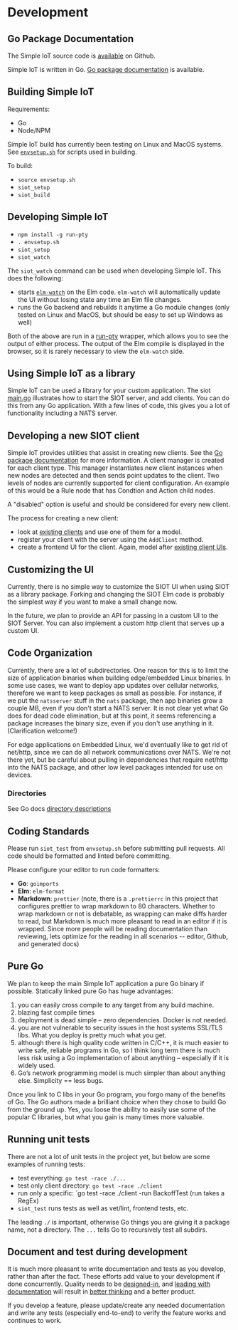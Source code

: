 # Development

## Go Package Documentation

The Simple IoT source code is
[available](https://github.com/simpleiot/simpleiot) on Github.

Simple IoT is written in Go.
[Go package documentation](https://pkg.go.dev/github.com/simpleiot/simpleiot) is
available.

## Building Simple IoT

Requirements:

- Go
- Node/NPM

Simple IoT build has currently been testing on Linux and MacOS systems. See
[`envsetup.sh`](https://github.com/simpleiot/simpleiot/blob/master/envsetup.sh)
for scripts used in building.

To build:

- `source envsetup.sh`
- `siot_setup`
- `siot_build`

## Developing Simple IoT

- `npm install -g run-pty`
- `. envsetup.sh`
- `siot_setup`
- `siot_watch`

The `siot_watch` command can be used when developing Simple IoT. This does the
following:

- starts [`elm-watch`](https://github.com/lydell/elm-watch) on the Elm code.
  `elm-watch` will automatically update the UI without losing state any time an
  Elm file changes.
- runs the Go backend and rebuilds it anytime a Go module changes (only tested
  on Linux and MacOS, but should be easy to set up Windows as well)

Both of the above are run in a [run-pty](https://github.com/lydell/run-pty)
wrapper, which allows you to see the output of either process. The output of the
Elm compile is displayed in the browser, so it is rarely necessary to view the
`elm-watch` side.

## Using Simple IoT as a library

Simple IoT can be used a library for your custom application. The siot
[main.go](https://github.com/simpleiot/simpleiot/blob/master/cmd/siot/main.go)
illustrates how to start the SIOT server, and add clients. You can do this from
any Go application. With a few lines of code, this gives you a lot of
functionality including a NATS server.

## Developing a new SIOT client

Simple IoT provides utilities that assist in creating new clients. See the
[Go package documentation](https://pkg.go.dev/github.com/simpleiot/simpleiot/client)
for more information. A client manager is created for each client type. This
manager instantiates new client instances when new nodes are detected and then
sends point updates to the client. Two levels of nodes are currently supported
for client configuration. An example of this would be a Rule node that has
Condtion and Action child nodes.

A "disabled" option is useful and should be considered for every new client.

The process for creating a new client:

- look at
  [existing clients](https://github.com/simpleiot/simpleiot/tree/master/client)
  and use one of them for a model.
- register your client with the server using the `AddClient` method.
- create a frontend UI for the client. Again, model after
  [existing client UIs](https://github.com/simpleiot/simpleiot/tree/master/frontend/src/Components).

## Customizing the UI

Currently, there is no simple way to customize the SIOT UI when using SIOT as a
library package. Forking and changing the SIOT Elm code is probably the simplest
way if you want to make a small change now.

In the future, we plan to provide an API for passing in a custom UI to the SIOT
Server. You can also implement a custom http client that serves up a custom UI.

## Code Organization

Currently, there are a lot of subdirectories. One reason for this is to limit
the size of application binaries when building edge/embedded Linux binaries. In
some use cases, we want to deploy app updates over cellular networks, therefore
we want to keep packages as small as possible. For instance, if we put the
`natsserver` stuff in the `nats` package, then app binaries grow a couple MB,
even if you don't start a NATS server. It is not clear yet what Go does for dead
code elimination, but at this point, it seems referencing a package increases
the binary size, even if you don't use anything in it. (Clarification welcome!)

For edge applications on Embedded Linux, we'd eventually like to get rid of
net/http, since we can do all network communications over NATS. We're not there
yet, but be careful about pulling in dependencies that require net/http into the
NATS package, and other low level packages intended for use on devices.

### Directories

See Go docs
[directory descriptions](https://pkg.go.dev/github.com/simpleiot/simpleiot#section-directories)

## Coding Standards

Please run `siot_test` from `envsetup.sh` before submitting pull requests. All
code should be formatted and linted before committing.

Please configure your editor to run code formatters:

- **Go**: `goimports`
- **Elm**: `elm-format`
- **Markdown**: `prettier` (note, there is a `.prettierrc` in this project that
  configures prettier to wrap markdown to 80 characters. Whether to wrap
  markdown or not is debatable, as wrapping can make diffs harder to read, but
  Markdown is much more pleasant to read in an editor if it is wrapped. Since
  more people will be reading documentation than reviewing, lets optimize for
  the reading in all scenarios -- editor, Github, and generated docs)

## Pure Go

We plan to keep the main Simple IoT application a pure Go binary if possible.
Statically linked pure Go has huge advantages:

1. you can easily cross compile to any target from any build machine.
2. blazing fast compile times
3. deployment is dead simple – zero dependencies. Docker is not needed.
4. you are not vulnerable to security issues in the host systems SSL/TLS libs.
   What you deploy is pretty much what you get.
5. although there is high quality code written in C/C++, it is much easier to
   write safe, reliable programs in Go, so I think long term there is much less
   risk using a Go implementation of about anything – especially if it is widely
   used.
6. Go’s network programming model is much simpler than about anything else.
   Simplicity == less bugs.

Once you link to C libs in your Go program, you forgo many of the benefits of
Go. The Go authors made a brilliant choice when they chose to build Go from the
ground up. Yes, you loose the ability to easily use some of the popular C
libraries, but what you gain is many times more valuable.

## Running unit tests

There are not a lot of unit tests in the project yet, but below are some
examples of running tests:

- test everything: `go test -race ./...`
- test only client directory: `go test -race ./client`
- run only a specific: `go test -race ./client -run BackoffTest (run takes a
  RegEx)
- `siot_test` runs tests as well as vet/lint, frontend tests, etc.

The leading `./` is important, otherwise Go things you are giving it a package
name, not a directory. The `...` tells Go to recursively test all subdirs.

## Document and test during development

It is much more pleasant to write documentation and tests as you develop, rather
than after the fact. These efforts add value to your development if done
concurrently. Quality needs to be
[designed-in](https://community.tmpdir.org/t/podcast-280-cristiano-amon-qualcomm-ceo-lex-fridman-podcast/515),
and
[leading with documentation](https://handbook.tmpdir.org/documentation/lead-with-documentation.html)
will result in
[better thinking](https://www.microsoft.com/en-us/research/wp-content/uploads/2016/07/leslie_lamport.pdf)
and a better product.

If you develop a feature, please update/create any needed documentation and
write any tests (especially end-to-end) to verify the feature works and
continues to work.
